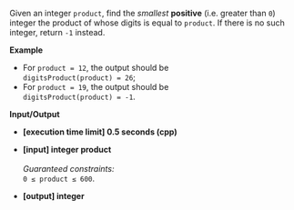 Given an integer `product`, find the _smallest_ __positive__ (i.e. greater than `0`) integer the product of whose digits is equal to `product`. If there is no such integer, return `-1` instead.

__Example__

+ For `product = 12`, the output should be<br/>`digitsProduct(product) = 26`;
+ For `product = 19`, the output should be<br/>`digitsProduct(product) = -1`.

__Input/Output__

+ __[execution time limit] 0.5 seconds (cpp)__

+ __[input] integer product__<br/><br/>_Guaranteed constraints:_<br/>`0 ≤ product ≤ 600`.

+ __[output] integer__
